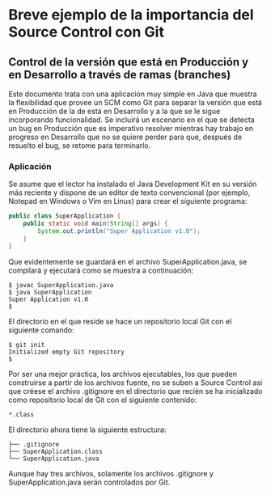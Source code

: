 # Breve ejemplo de la importancia del Source Control con Git
## Control de la versión que está en Producción y en Desarrollo a través de ramas (branches)


Este documento trata con una aplicación muy simple en Java que muestra la flexibilidad que provee un SCM como Git para separar la versión que está en Producción de la de está en Desarrollo y a la que se le sigue incorporando funcionalidad. Se incluirá un escenario en el que se detecta un bug en Producción que es imperativo resolver mientras hay trabajo en progreso en Desarrollo que no se quiere perder para que, después de resuelto el bug, se retome para terminarlo.

### Aplicación
Se asume que el lector ha instalado el Java Development Kit en su versión más reciente y dispone de un editor de texto convencional (por ejemplo, Notepad en Windows o Vim en Linux) para crear el siguiente programa:
```java
public class SuperApplication {
    public static void main(String[] args) {
        System.out.println("Super Application v1.0");
    }
}
```
Que evidentemente se guardará en el archivo SuperApplication.java, se compilará y ejecutará como se muestra a continuación:
```
$ javac SuperApplication.java
$ java SuperApplication
Super Application v1.0
$
```
El directorio en el que reside se hace un repositorio local Git con el siguiente comando:
```
$ git init
Initialized empty Git repository
$
```
Por ser una mejor práctica, los archivos ejecutables, los que pueden construirse a partir de los archivos fuente, no se suben a Source Control así que créese el archivo .gitignore en el directorio que recién se ha inicializado como repositorio local de Git con el siguiente contenido:
```
*.class
```
El directorio ahora tiene la siguiente estructura:
```
├── .gitignore
├── SuperApplication.class
└── SuperApplication.java
```
Aunque hay tres archivos, solamente los archivos .gitignore y SuperApplication.java serán controlados por Git.
